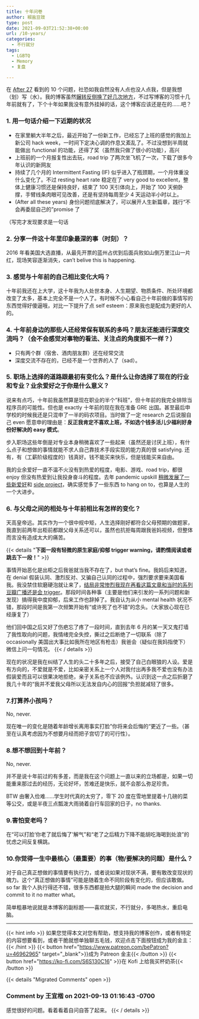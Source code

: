 ```yaml
---
title: 十年问卷
author: 椒盐豆豉
type: post
date: 2021-09-03T21:52:38+00:00
url: /10-years/
categories:
  - 不行就分
tags:
  - LGBTQ
  - Memory
  - 复盘

---
```

在 [After 27](https://www.after27.me/blog/reflections-2021) 看到的 10 个问题，社恐如我自然没有人点也没人点我，但是我想（划）写（水）。我的博客虽然[辗转反侧换了好几次地方](../hello-world-its-me-again/)，不过写博客的习惯十几年前就有了，下个十年如果我没有意外挂掉的话，这个博客应该还是在的……吧？

### **1. 用一句话介绍一下近期的状况**

- 在家里躺大半年之后，最近开始了一份新工作，已经忘了上班的感觉的我加上新公司 hack week，一时间下定决心调的作息又紊乱了。不过没想到半周就能做出 functional 的功能，还得了奖（虽然我只做了很小的功能），高兴
- 上班前的一个月报复性出去玩，road trip 了两次坐飞机了一次，下载了很多今年认识的新网友
- 持续了几个月的 Intermittent Fasting (IF) 似乎进入了瓶颈期，一个月体重没什么变化了。不过 resting heart rate 稳定在了 very good to excellent，整体上健康习惯还是保持良好，结束了 100 天引体向上，开始了 100 天俯卧撑，手臂线条肉眼可见改善，还是有坚持每周至少 4 天运动半小时以上。
- (After all these years) 身份问题彻底解决了，可以展开人生新篇章，践行“不会再委屈自己的”promise 了

（写完才发现要求是一句话

### **2. 分享一件这十年里印象最深的事（时刻）？**

2016 年看美国大选直播，从最先开票的蓝州占优到后面兵败如山倒万里江山一片红，现场笑容逐渐消失，can’t belive this is happening.

### **3. 感觉与十年前的自己相比变化大吗？**

十年前我还在上大学，这十年我为人处世本身、人生期望、物质条件、所处环境都改变了太多，基本上完全不是一个人了。有时候不小心看自己十年前做的事情写的东西觉得好傻逼哦，对比一下提升了点 self esteem：原来我也是配成为更好的人的。

### **4. 十年前身边的那些人还经常保有联系的多吗？朋友还能进行深度交流吗？（会不会感觉对事物的看法、关注点的角度挺不一样？）**

- 只有两个群（宿舍、酒肉朋友群）还在经常交流
- 深度交流不存在的，已经不是一个世界的人了（sad）。

### **5. 职场上选择的道路跟最初有变化么？是什么让你选择了现在的行业和专业？业余爱好之于你是什么意义？**

说来有点巧，十年前我虽然算是现在职业的半个”科班”，但十年前的我完全排除当程序员的可能性。但也是 exactly 十年前的现在我在准备 GRE 出国。甚至最后申学校的时候我还是只混申了一半的码农项目。当时做了一定 research 之后说服自己 even 愿意申的理由是：**反正我肯定不喜欢上班，不如选个钱多活儿少福利好身份好解决的 easy 模式**。

步入职场这些年倒是对专业本身稍微喜欢了一些起来（虽然还是讨厌上班），有什么点子和想做的事情就能不求人自己靠技术手段实现的能力真的很 satisfying. 还有，有（工薪阶级程度的）钱真好。钱不能买来快乐，但是钱能买来自由。

我的业余爱好一直不温不火没有到热爱的程度，电影、游戏、road trip，都很 enjoy 但没有热爱到让我投身奋斗的程度。去年 pandemic upskill [稍微发展了一些新爱好](../100-days-of-pixel-art/)和 [side project](../2020-side-project-recap/)，确实感觉多了一些东西 to hang on to，也算是人生的一个大进步。

### **6. 与父母之间的相处与十年前相比有怎样的变化？**

天高皇帝远。其实作为一个很中规中矩，人生选择刚好都符合父母预期的做题家，我直到前两年出柜前都跟父母关系还可以，虽然也抗拒每周跟我爸妈视频，但整体而言没有造成太大的痛苦。

{{< details "**下面一段有轻微的原生家庭/抑郁 trigger warning，请酌情阅读或者跳去下一段！**" >}}

事情开始恶化是出柜之后我爸就当我不存在了，but that’s fine。我妈后来知道，在 denial 假装认同、激烈反对、又骗自己认同的过程中，强烈要求要来美国看我。我没禁住软磨硬泡就让来了，[结局非常惨烈我现在再看这篇文章和当时的系列豆瓣广播还是会 trigger](../me-partner-arguing-with-my-mom/)。那段时间各种事（主要是他们来引发的一系列问题和新发现）搞得我中度抑郁，后来工作也辞掉了。我自认为从小 mental health 状况不错，那段时间是我第一次频繁开始有“或许死了也不错”的念头。（大家放心现在已经康复了）

他们回中国之后又好了伤疤忘了疼了一段时间，直到去年 6 月的某一天又鬼打墙了我性取向的问题，我情绪完全失控，撕过之后断绝了一切联系（除了 occasionally 美国出大事比如我所在地区有枪击）我爸会（疑似在我妈指使下）微信上问一句情况。
{{< / details  >}}

现在的状况是我在纠结了人生的头二十多年之后，接受了自己白眼狼的人设。爱是有方向的，不爱就是不爱，比如亲密关系上一个人对我付出再多我不爱也没有办法假装爱而且可以很果决地拒绝，亲子关系也不应该例外。认识到这一点之后折磨了我几十年的“我并不爱我父母所以无法发自内心的回报“负担就减轻了很多。

### **7.打算养小孩吗？**

No, never.

现在唯一的变化是随着年龄增长离用事实打脸”你将来会后悔的“更近了一些。（甚至在认真考虑因为不想要月经而把子宫切了的可行性）。

### **8.想不想回到十年前？**

No, never.

并不是说十年前过的有多差，而是我在这个问题上一直以来的立场都是，如果一切能重来那过去的经历，无论好坏，苦难还是快乐，就不会那么弥足珍贵。

BTW 由奢入俭难……学生时代真的太穷了，零下 20 度在雪地里提着十几磅的菜等公交，或是半夜三点瓢泼大雨骑着自行车回家的日子，no thanks.

### **9.害怕变老吗？**

在“可以打脸’你老了就后悔了’解气”和“老了之后精力下降不能胡吃海喝到处浪”的忧虑之间反复横跳。

### **10.你觉得一生中最核心（最重要）的事（物/要解决的问题）是什么？**

对于自己真正想做的事情要有执行力，或者说如果对现状不满，要有敢改变现状的魄力。这个“真正想做的事情”可能是随着生命不同阶段有变化的，但应该敢做。so far 我个人执行得还不错，很多东西都是拍大腿的瞬间 made the decision and commit to it no matter what。

简单粗暴地说就是本博客的副标题——喜欢就买，不行就分，多喝热水，重启电脑。

---
{{< hint info >}}
如果您觉得本文对您有帮助，想支持我的博客创作，或者有特定的内容想要看到，或者干脆就想单独聊五毛钱，欢迎点击下面按钮成为我的金主：
{{< /hint >}}
{{< button href="https://www.patreon.com/bePatron?u=46962965" target="_blank">}}成为 Patreon 金主{{< /button >}}
{{< button href="https://ko-fi.com/S6S130C16" >}}在 Kofi 上给我买杯奶茶{{< /button >}}

{{< details "Migrated Comments" open >}}

### Comment by 王宜楷 on 2021-09-13 01:16:43 -0700
感觉很好的问题。看着看着自问自答了起来。
{{< / details >}}